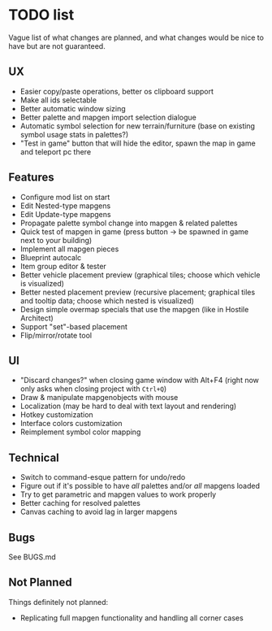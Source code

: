 # TODO list

Vague list of what changes are planned, and what changes would be nice to have but are not guaranteed.


## UX
- Easier copy/paste operations, better os clipboard support
- Make all ids selectable
- Better automatic window sizing
- Better palette and mapgen import selection dialogue
- Automatic symbol selection for new terrain/furniture (base on existing symbol usage stats in palettes?)
- "Test in game" button that will hide the editor, spawn the map in game and teleport pc there


## Features
- Configure mod list on start
- Edit Nested-type mapgens
- Edit Update-type mapgens
- Propagate palette symbol change into mapgen & related palettes
- Quick test of mapgen in game (press button -> be spawned in game next to your building)
- Implement all mapgen pieces
- Blueprint autocalc
- Item group editor & tester
- Better vehicle placement preview (graphical tiles; choose which vehicle is visualized)
- Better nested placement preview (recursive placement; graphical tiles and tooltip data; choose which nested is visualized)
- Design simple overmap specials that use the mapgen (like in Hostile Architect)
- Support "set"-based placement
- Flip/mirror/rotate tool


## UI
- "Discard changes?" when closing game window with Alt+F4 (right now only asks when closing project with `Ctrl+Q`)
- Draw & manipulate mapgenobjects with mouse
- Localization (may be hard to deal with text layout and rendering)
- Hotkey customization
- Interface colors customization
- Reimplement symbol color mapping


## Technical
- Switch to command-esque pattern for undo/redo
- Figure out if it's possible to have *all* palettes and/or *all* mapgens loaded
- Try to get parametric and mapgen values to work properly
- Better caching for resolved palettes
- Canvas caching to avoid lag in larger mapgens


## Bugs
See BUGS.md


## Not Planned
Things definitely not planned:

- Replicating full mapgen functionality and handling all corner cases
